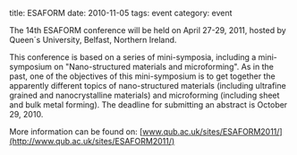 title: ESAFORM
date: 2010-11-05 
tags: event
category: event

The 14th ESAFORM conference will be held on April 27-29, 2011, hosted by Queen´s University, Belfast, Northern Ireland.
<!--break-->
This conference is based on a series of mini-symposia, including a mini-symposium on
"Nano-structured materials and microforming". As in the past, one of the objectives of this mini-symposium is to get together the apparently
different topics of nano-structured materials (including ultrafine grained and nanocrystalline materials) and microforming (including sheet and bulk metal forming). The deadline for submitting an abstract is October 29, 2010.  
  
More information can be found on: [www.qub.ac.uk/sites/ESAFORM2011/](http://www.qub.ac.uk/sites/ESAFORM2011/)